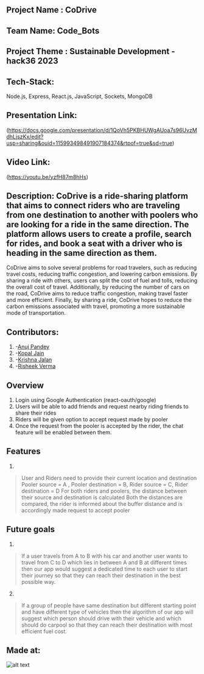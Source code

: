 ## Project Name : CoDrive
## Team Name: Code_Bots
## Project Theme : Sustainable Development - hack36 2023

## Tech-Stack: 
Node.js, Express, React.js, JavaScript, Sockets, MongoDB

## Presentation Link:
(https://docs.google.com/presentation/d/1QoVh5PKBHUWgAUoa7s96UvzMdhLjszKx/edit?usp=sharing&ouid=115993498491907184374&rtpof=true&sd=true)
## Video Link:
(https://youtu.be/yzfH87m8hHs)
## Description: CoDrive is a ride-sharing platform that aims to connect riders who are traveling from one destination to another with poolers who are looking for a ride in the same direction. The platform allows users to create a profile, search for rides, and book a seat with a driver who is heading in the same direction as them.
CoDrive aims to solve several problems for road travelers, such as reducing travel costs, reducing traffic congestion, and lowering carbon emissions. By sharing a ride with others, users can split the cost of fuel and tolls, reducing the overall cost of travel. Additionally, by reducing the number of cars on the road, CoDrive aims to reduce traffic congestion, making travel faster and more efficient. Finally, by sharing a ride, CoDrive hopes to reduce the carbon emissions associated with travel, promoting a more sustainable mode of transportation.

## Contributors:

1. -[Anuj Pandey](https://github.com/Anuj-Pandey1)
2. -[Kopal Jain](https://github.com/kopaljain03)
3. -[Krishna Jalan](https://github.com/krishna1214186)
4. -[Risheek Verma](https://github.com/https://github.com/risheekv)

## Overview
1. Login using Google Authentication (react-oauth/google)
2. Users will be able to add friends and request nearby riding friends to share their rides
3. Riders will be given option to accept request made by pooler
4. Once the request from the pooler is accepted by the rider, the chat feature will be enabled between them.

## Features
1.
> User and Riders need to provide their current location and destination
   Pooler source = A , Pooler destination = B, Rider source = C, Rider destination = D
> For both riders and poolers, the distance between their source and destination is calculated
> Both the distances are compared, the rider is informed about the buffer distance and is accordingly made request to accept pooler

## Future goals
1.
> If a user travels from A to B with his car and another user wants to travel 
> from C to D which lies in between A and B at different times then our app would suggest a dedicated time 
> to each user to start their journey so that they can reach their destination in the best possible way.
2.
> 
> If a group of people have same destination but different starting point and have different type of vehicles 
> then the algorithm of our app will suggest which person should drive with their vehicle and which should do carpool so that 
> they can reach their destination with most efficient fuel cost.

## Made at:
![alt text](https://i.postimg.cc/RFFWF4vg/built-at-hack.jpg)


